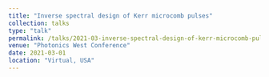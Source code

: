 ```yaml
---
title: "Inverse spectral design of Kerr microcomb pulses"
collection: talks
type: "talk"
permalink: /talks/2021-03-inverse-spectral-design-of-kerr-microcomb-pulses
venue: "Photonics West Conference"
date: 2021-03-01
location: "Virtual, USA"
---
```

